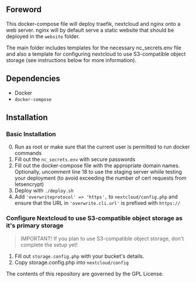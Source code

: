 ## Foreword

This docker-compose file will deploy traefik, nextcloud and nginx onto a web server. nginx will by default serve a static website that should be deployed in the `website` folder.

The main folder includes templates for the necessary nc_secrets.env file and also a template for configuring nextcloud to use S3-compatible object storage (see instructions below for more information).

## Dependencies

- Docker
- `docker-compose`

## Installation

### Basic Installation

0. Run as root or make sure that the current user is permitted to run docker commands
1. Fill out the `nc_secrets.env` with secure passwords
2. Fill out the docker-compose file with the appropriate domain names. Optionally, uncomment line 18 to use the staging server whiile testing your deployment (to avoid exceeding the number of cert requests from letsencrypt)
3. Deploy with `./deploy.sh`
4. Add `'overwriteprotocol' => 'https',` to `nextcloud/config.php` and ensure that the URL in `'overwrite.cli.url'` is prefixed with `https://`

### Configure Nextcloud to use S3-compatible object storage as it's primary storage

> IMPORTANT! If you plan to use S3-compatible object storage, don't complete the setup yet!

1. Fill out `storage.config.php` with your bucket's details.
2. Copy storage.config.php into `nextcloud/config`

The contents of this repository are governed by the GPL License.
